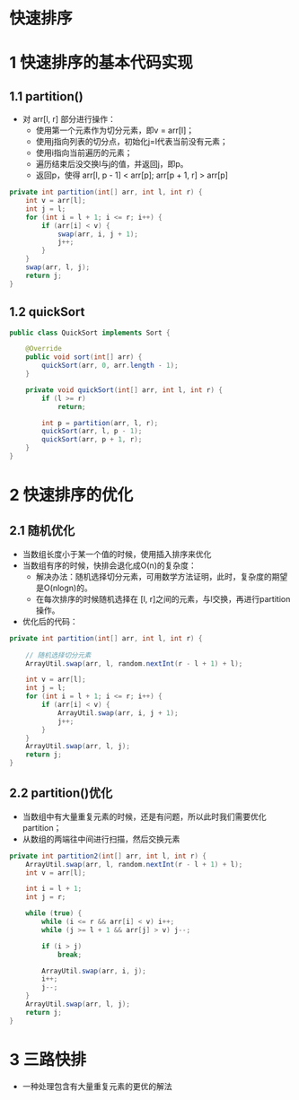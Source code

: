 # 快速排序

# 1 快速排序的基本代码实现
## 1.1 partition()

- 对 arr[l, r] 部分进行操作：
  - 使用第一个元素作为切分元素，即v = arr[l]；
  - 使用j指向列表的切分点，初始化j=l代表当前没有元素；
  - 使用i指向当前遍历的元素；
  - 遍历结束后没交换l与j的值，并返回j，即p。
  - 返回p，使得 arr[l, p - 1] < arr[p]; arr[p + 1, r] > arr[p]
```java
private int partition(int[] arr, int l, int r) {
    int v = arr[l];
    int j = l;
    for (int i = l + 1; i <= r; i++) {
        if (arr[i] < v) {
            swap(arr, i, j + 1);
            j++;
        }
    }
    swap(arr, l, j);
    return j;
}
```
## 1.2 quickSort
```java
public class QuickSort implements Sort {

    @Override
    public void sort(int[] arr) {
        quickSort(arr, 0, arr.length - 1);
    }

    private void quickSort(int[] arr, int l, int r) {
        if (l >= r)
            return;

        int p = partition(arr, l, r);
        quickSort(arr, l, p - 1);
        quickSort(arr, p + 1, r);
    }
}
```
# 2 快速排序的优化
## 2.1 随机优化

- 当数组长度小于某一个值的时候，使用插入排序来优化
- 当数组有序的时候，快排会退化成O(n)的复杂度：
  - 解决办法：随机选择切分元素，可用数学方法证明，此时，复杂度的期望是O(nlogn)的。
  - 在每次排序的时候随机选择在 [l, r]之间的元素，与l交换，再进行partition操作。
- 优化后的代码：
```java
private int partition(int[] arr, int l, int r) {
    
    // 随机选择切分元素
    ArrayUtil.swap(arr, l, random.nextInt(r - l + 1) + l);

    int v = arr[l];
    int j = l;
    for (int i = l + 1; i <= r; i++) {
        if (arr[i] < v) {
            ArrayUtil.swap(arr, i, j + 1);
            j++;
        }
    }
    ArrayUtil.swap(arr, l, j);
    return j;
}
```
## 2.2 partition()优化

- 当数组中有大量重复元素的时候，还是有问题，所以此时我们需要优化partition；
- 从数组的两端往中间进行扫描，然后交换元素
```java
private int partition2(int[] arr, int l, int r) {
    ArrayUtil.swap(arr, l, random.nextInt(r - l + 1) + l);
    int v = arr[l];

    int i = l + 1;
    int j = r;

    while (true) {
        while (i <= r && arr[i] < v) i++;
        while (j >= l + 1 && arr[j] > v) j--;

        if (i > j)
            break;

        ArrayUtil.swap(arr, i, j);
        i++;
        j--;
    }
    ArrayUtil.swap(arr, l, j);
    return j;
}
```
# 3 三路快排

- 一种处理包含有大量重复元素的更优的解法

